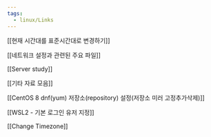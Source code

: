 ```yaml
---
tags:
  - linux/Links
---
```

[[현재 시간대를 표준시간대로 변경하기]]

[[네트워크 설정과 관련된 주요 파일]]

[[Server study]]

[[기타 자료 모음]]

[[CentOS 8 dnf(yum) 저장소(repository) 설정(저장소 미러 고정추가삭제)]]

[[WSL2 - 기본 로그인 유저 지정]]

[[Change Timezone]]